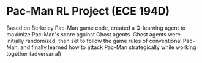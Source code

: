# Pac-Man RL Project (ECE 194D)

Based on Berkeley Pac-Man game code, created a Q-learning agent to maximize Pac-Man's score against Ghost agents.
Ghost agents were initially randomized, then set to follow the game rules of conventional Pac-Man, and finally learned how to attack Pac-Man strategically while working together (adversarial)
